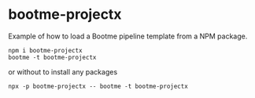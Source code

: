 # bootme-projectx

Example of how to load a Bootme pipeline template from a NPM package.

```
npm i bootme-projectx
bootme -t bootme-projectx
```
or without to install any packages
```
npx -p bootme-projectx -- bootme -t bootme-projectx
```
